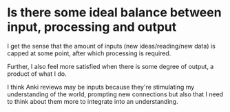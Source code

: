 # Is there some ideal balance between input, processing and output
I get the sense that the amount of inputs (new ideas/reading/new data) is capped at some point, after which processing is required.

Further, I also feel more satisfied when there is some degree of output, a product of what I do.

I think Anki reviews may be inputs because they're stimulating my understanding of the world, prompting new connections but also that I need to think about them more to integrate into an understanding.

<!-- #Work -->

<!-- {BearID:4011998E-BBAB-480B-BDE7-32710C1E74E9-15756-0000130BCDFDDE6D} -->
